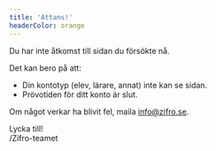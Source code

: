 ```yaml
---
title: 'Attans!'
headerColor: orange
---
```


Du har inte åtkomst till sidan du försökte nå.

Det kan bero på att:


- Din kontotyp (elev, lärare, annat) inte kan se sidan.
- Prövotiden för ditt konto är slut.

Om något verkar ha blivit fel, maila [info@zifro.se](mailto:info@zifro.se).

Lycka till!\
/Zifro-teamet
